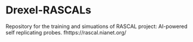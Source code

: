 # Drexel-RASCALs
Repository for the training and simuations of RASCAL project: AI-powered self replicating probes. fhttps://rascal.nianet.org/
